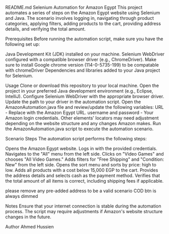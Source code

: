 README.md
Selenium Automation for Amazon Egypt This project automates a series of steps on the Amazon Egypt website using Selenium and Java. The scenario involves logging in, navigating through product categories, applying filters, adding products to the cart, providing address details, and verifying the total amount.

Prerequisites Before running the automation script, make sure you have the following set up:

Java Development Kit (JDK) installed on your machine. Selenium WebDriver configured with a compatible browser driver (e.g., ChromeDriver). Make sure to install Google chrome version (114-0-5735-199) to be compatable with chromeDriver Dependencies and libraries added to your Java project for Selenium.

Usage Clone or download this repository to your local machine. Open the project in your preferred Java development environment (e.g., Eclipse, IntelliJ). Configure Selenium WebDriver with the appropriate browser driver. Update the path to your driver in the automation script. Open the AmazonAutomation.java file and review/update the following variables: URL - Replace with the Amazon Egypt URL. username and password - Your Amazon login credentials. Other elements' locators may need adjustment depending on the website structure and any changes Amazon makes. Run the AmazonAutomation.java script to execute the automation scenario.

Scenario Steps The automation script performs the following steps:

Opens the Amazon Egypt website. Logs in with the provided credentials. Navigates to the "All" menu from the left side. Clicks on "Video Games" and chooses "All Video Games." Adds filters for "Free Shipping" and "Condition: New" from the left side. Opens the sort menu and sorts by price: high to low. Adds all products with a cost below 15,000 EGP to the cart. Provides the address details and selects cash as the payment method. Verifies that the total amount of all items is correct, including shipping fees if applicable.

please remove any pre-added address to be a valid scenario COD btn is always dimmed

Notes Ensure that your internet connection is stable during the automation process. The script may require adjustments if Amazon's website structure changes in the future.

Author Ahmed Hussien
